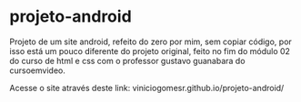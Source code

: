 # projeto-android
 Projeto de um site android, refeito do zero por mim, sem copiar código, por isso está um pouco diferente do projeto original, feito no fim do módulo 02 do curso de html e css com o professor gustavo guanabara do cursoemvideo.

Acesse o site através deste link: viniciogomesr.github.io/projeto-android/